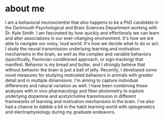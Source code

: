 # about me
I am a behavioral neuroscientist that also happens to be a PhD candidate in the Dartmouth Psychological and Brain Sciences Department working with Dr. Kyle Smith. I am fascinated by how quickly and effortlessly we can learn and alter associations in our ever-changing environment. It's how we are able to navigate our noisy, loud world. It's how we decide what to do or act.
I study the neural transmission underlying learning and motivation mechanisms in the brain, as well as the complex and variable behaviors (specifically, Pavlovian conditioned approach, or sign-tracking) that manifest. Behavior is my bread and butter, and I strongly believe that without behavior the brain is just a ball of jelly. Recently, I developed some novel measures for studying motivated behaviors in animals with greater detail and in multiple dimensions. I'm aiming to capture individual differences and natural variation as well. I have been combining these analyses with in vivo pharmacology and fiber photometry to explore underlying dopamine and acetylcholine transmission in different frameworks of learning and motivation mechanisms in the brain. I've also had a chance to dabble a bit in the habit learning world with optogenetics and electrophysiology during my graduate endeavors.
